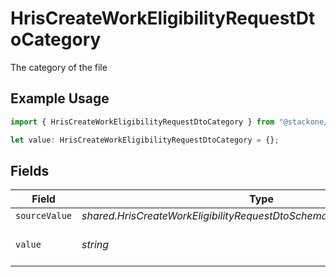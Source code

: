 # HrisCreateWorkEligibilityRequestDtoCategory

The category of the file

## Example Usage

```typescript
import { HrisCreateWorkEligibilityRequestDtoCategory } from "@stackone/stackone-client-ts/sdk/models/shared";

let value: HrisCreateWorkEligibilityRequestDtoCategory = {};
```

## Fields

| Field                                                                  | Type                                                                   | Required                                                               | Description                                                            |
| ---------------------------------------------------------------------- | ---------------------------------------------------------------------- | ---------------------------------------------------------------------- | ---------------------------------------------------------------------- |
| `sourceValue`                                                          | *shared.HrisCreateWorkEligibilityRequestDtoSchemasDocumentSourceValue* | :heavy_minus_sign:                                                     | N/A                                                                    |
| `value`                                                                | *string*                                                               | :heavy_minus_sign:                                                     | The category of the file                                               |